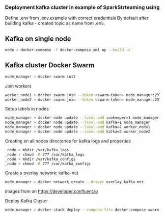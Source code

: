 ### Deployment kafka cluster in example of SparkStrteaming using

Define .env from .env.example with correct credentials
By default after building kafka - created topic as name from .env.
## Kafka on single node

```bash
node > docker-compose -f docker-compose.yml up --build -d
```

## Kafka cluster Docker Swarm

```bash
node_manager > docker swarm init
```
Join workers

```bash
worker_node1 > docker swarm join --token <swarm-token> node_manager:2377
worker_node2 > docker swarm join --token <swarm-token> node_manager:2377
```
Setup labels in nodes
```bash
node_manager > docker node update --label-add zookeeper=1 node_manager
node_manager > docker node update --label-add kafka=1 node_manager
node_manager > docker node update --label-add kafka=2 worker_node1
node_manager > docker node update --label-add kafka=3 worker_node2
```

Creating on all nodes directories for kafka logs and properties
```bash
_node > mkdir /var/kafka_logs
_node > chmod -R 777 /var/kafka_logs
_node > mkdir /var/kafka_configs
_node > chmod -R 777 /var/kafka_configs
```
Create a overlay network: kafka-net
```bash
node_manager > docker network create --driver overlay kafka-net
```

images from on https://developer.confluent.io

Deploy Kafka Cluster
```bash
node_manager > docker stack deploy --compose-file docker-compose-swarm.yml kafka_cluster
```

